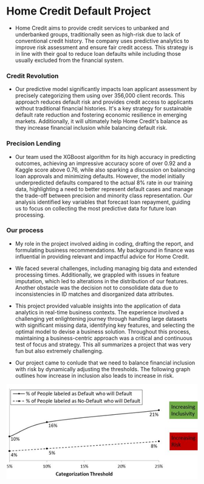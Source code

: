 # Home Credit Default Project

- Home Credit aims to provide credit services to unbanked and underbanked groups, traditionally seen as high-risk due to lack of conventional credit history. The company uses predictive analytics to improve risk assessment and ensure fair credit access. This strategy is in line with their goal to reduce loan defaults while including those usually excluded from the financial system.
### Credit Revolution
- Our predictive model significantly impacts loan applicant assessment by precisely categorizing them using over 356,000 client records. This approach reduces default risk and provides credit access to applicants without traditional financial histories. It's a key strategy for sustainable default rate reduction and fostering economic resilience in emerging markets. Additionally, it will ultimately help Home Credit's balance as they increase financial inclusion while balancing default risk. 
### Precision Lending
- Our team used the XGBoost algorithm for its high accuracy in predicting outcomes, achieving an impressive accuracy score of over 0.92 and a Kaggle score above 0.76, while also sparking a discussion on balancing loan approvals and minimizing defaults. However, the model initially underpredicted defaults compared to the actual 8% rate in our training data, highlighting a need to better represent default cases and manage the trade-off between precision and minority class representation. Our analysis identified key variables that forecast loan repayment, guiding us to focus on collecting the most predictive data for future loan processing.
### Our process
- My role in the project involved aiding in coding, drafting the report, and formulating business recommendations. My background in finance was influential in providing relevant and impactful advice for Home Credit.

- We faced several challenges, including managing big data and extended processing times. Additionally, we grappled with issues in feature imputation, which led to alterations in the distribution of our features. Another obstacle was the decision not to consolidate data due to inconsistencies in ID matches and disorganized data attributes.

- This project provided valuable insights into the application of data analytics in real-time business contexts. The experience involved a challenging yet enlightening journey through handling large datasets with significant missing data, identifying key features, and selecting the optimal model to devise a business solution. Throughout this process, maintaining a business-centric approach was a critical and continuous test of focus and strategy. This all summarizes a project that was very fun but also extremely challenging. 

- Our project came to conlude that we need to balance financial inclusion with risk by dynamically adjusting the thresholds. The following graph outlines how increase in inclusion also leads to increase in risk.
<img src="/Capture2.JPG?raw=true"/>
